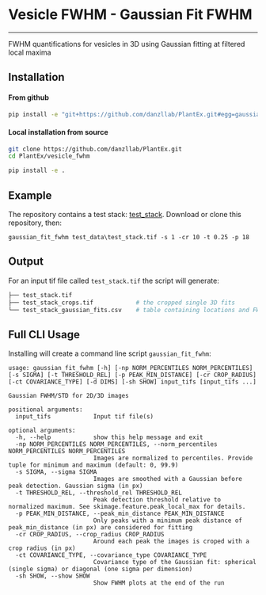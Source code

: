# Vesicle FWHM - Gaussian Fit FWHM
---
FWHM quantifications for vesicles in 3D using Gaussian fitting at filtered local maxima

## Installation

#### From github

```bash
pip install -e "git+https://github.com/danzllab/PlantEx.git#egg=gaussian_fit_fwhm&subdirectory=vesicle_fwhm"
```

#### Local installation from source

```bash
git clone https://github.com/danzllab/PlantEx.git
cd PlantEx/vesicle_fwhm

pip install -e .
```

## Example
The repository contains a test stack: [test_stack](test_data/test.stack.tif). Download or clone this repository, then:

```
gaussian_fit_fwhm test_data\test_stack.tif -s 1 -cr 10 -t 0.25 -p 18
```

## Output
For an input tif file called `test_stack.tif` the script will generate:

```python
├── test_stack.tif
├── test_stack_crops.tif            # the cropped single 3D fits
└── test_stack_gaussian_fits.csv    # table containing locations and FWHM of all found and fit vesicles
```


## Full CLI Usage 
Installing will create a command line script `gaussian_fit_fwhm`:

```
usage: gaussian_fit_fwhm [-h] [-np NORM_PERCENTILES NORM_PERCENTILES] [-s SIGMA] [-t THRESHOLD_REL] [-p PEAK_MIN_DISTANCE] [-cr CROP_RADIUS] [-ct COVARIANCE_TYPE] [-d DIMS] [-sh SHOW] input_tifs [input_tifs ...]

Gaussian FWHM/STD for 2D/3D images

positional arguments:
  input_tifs            Input tif file(s)

optional arguments:
  -h, --help            show this help message and exit
  -np NORM_PERCENTILES NORM_PERCENTILES, --norm_percentiles NORM_PERCENTILES NORM_PERCENTILES
                        Images are normalized to percentiles. Provide tuple for minimum and maximum (default: 0, 99.9)
  -s SIGMA, --sigma SIGMA
                        Images are smoothed with a Gaussian before peak detection. Gaussian sigma (in px)
  -t THRESHOLD_REL, --threshold_rel THRESHOLD_REL
                        Peak detection threshold relative to normalized maximum. See skimage.feature.peak_local_max for details.
  -p PEAK_MIN_DISTANCE, --peak_min_distance PEAK_MIN_DISTANCE
                        Only peaks with a minimum peak distance of peak_min_distance (in px) are considered for fitting
  -cr CROP_RADIUS, --crop_radius CROP_RADIUS
                        Around each peak the images is croped with a crop radius (in px)
  -ct COVARIANCE_TYPE, --covariance_type COVARIANCE_TYPE
                        Covariance type of the Gaussian fit: spherical (single sigma) or diagonal (one sigma per dimension)
  -sh SHOW, --show SHOW
                        Show FWHM plots at the end of the run
```



